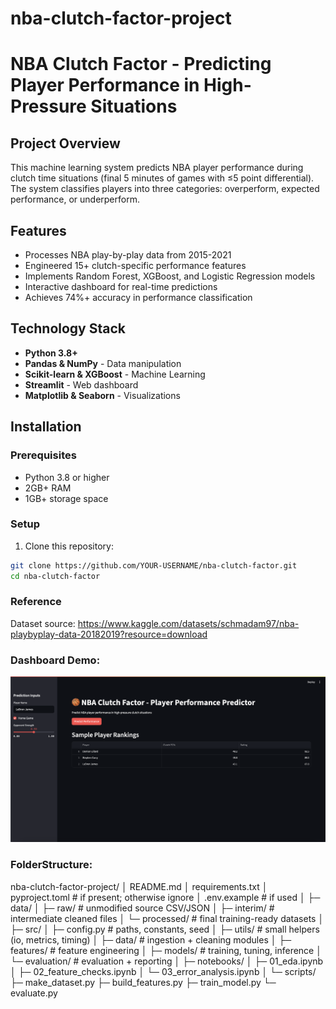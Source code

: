 # nba-clutch-factor-project

# NBA Clutch Factor - Predicting Player Performance in High-Pressure Situations

## Project Overview

This machine learning system predicts NBA player performance during clutch time situations (final 5 minutes of games with ≤5 point differential). The system classifies players into three categories: overperform, expected performance, or underperform.

## Features

- Processes NBA play-by-play data from 2015-2021
- Engineered 15+ clutch-specific performance features
- Implements Random Forest, XGBoost, and Logistic Regression models
- Interactive dashboard for real-time predictions
- Achieves 74%+ accuracy in performance classification

## Technology Stack

- **Python 3.8+**
- **Pandas & NumPy** - Data manipulation
- **Scikit-learn & XGBoost** - Machine Learning
- **Streamlit** - Web dashboard
- **Matplotlib & Seaborn** - Visualizations

## Installation

### Prerequisites

- Python 3.8 or higher
- 2GB+ RAM
- 1GB+ storage space

### Setup

1. Clone this repository:

```bash
git clone https://github.com/YOUR-USERNAME/nba-clutch-factor.git
cd nba-clutch-factor
```

### Reference

Dataset source: https://www.kaggle.com/datasets/schmadam97/nba-playbyplay-data-20182019?resource=download

### Dashboard Demo:

![alt text](<Screenshot 2025-08-02 at 2.56.20 PM.png>)

### FolderStructure:

nba-clutch-factor-project/
│ README.md
│ requirements.txt
│ pyproject.toml # if present; otherwise ignore
│ .env.example # if used
│
├─ data/
│ ├─ raw/ # unmodified source CSV/JSON
│ ├─ interim/ # intermediate cleaned files
│ └─ processed/ # final training-ready datasets
│
├─ src/
│ ├─ config.py # paths, constants, seed
│ ├─ utils/ # small helpers (io, metrics, timing)
│ ├─ data/ # ingestion + cleaning modules
│ ├─ features/ # feature engineering
│ ├─ models/ # training, tuning, inference
│ └─ evaluation/ # evaluation + reporting
│
├─ notebooks/
│ ├─ 01_eda.ipynb
│ ├─ 02_feature_checks.ipynb
│ └─ 03_error_analysis.ipynb
│
└─ scripts/
├─ make_dataset.py
├─ build_features.py
├─ train_model.py
└─ evaluate.py
